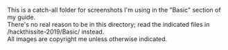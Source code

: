 This is a catch-all folder for screenshots I'm using in the "Basic" section of my guide.
<br>
There's no real reason to be in this directory; read the indicated files in /hackthissite-2019/Basic/ instead.
<br>
All images are copyright me unless otherwise indicated.
